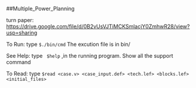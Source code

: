 ##Multiple_Power_Planning

[PowerPoint]: https://drive.google.com/file/d/0B2vUsVJTiMCKVll0WXY4bW5JVzg/view?usp=sharing

turn paper: https://drive.google.com/file/d/0B2vUsVJTiMCKSmlacjY0ZmhwR28/view?usp=sharing

To Run: type `$./bin/cmd`   The excution file is in bin/

See Help: type ` $help` ,in the running program. Show all the support command

To Read: type `$read <case.v> <case_input.def> <tech.lef> <blocks.lef> <initial_files>`
	     
